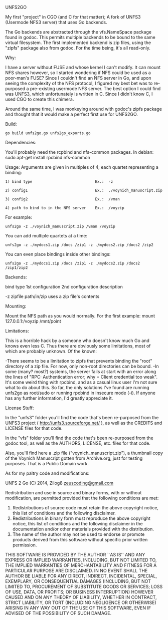 UNFS2GO

My first "project" in CGO (and C for that matter);
A fork of UNFS3 (Usermode NFS3 server) that uses Go backends.

The Go backends are abstracted through the vfs.NameSpace package found in
godoc. This permits multiple backends to be bound to the same virtual
filesystem. The first implemented backend is zip files, using the "zipfs"
package also from godoc. For the time being, it's all read-only.

Why:

I have a server without FUSE and whose kernel I can't modify.
It can mount NFS shares however, so I started wondering if NFS could be
used as a poor-man's FUSE? Since I couldn't find an NFS server in Go, and
upon seeing the complexity of the NFS protocol, I figured my best bet was
to re-purposed a pre-existing usermode NFS server. The best option I could
find was UNFS3, which unfortunately is written in C. Since I didn't know C,
I used CGO to create this chimera.

Around the same time, I was monkeying around with godoc's zipfs package and
thought that it would make a perfect first use for UNFS2GO.

Build:

	go build unfs2go.go unfs2go_exports.go

Dependencies:

You'll probably need the rcpbind and nfs-common packages.
In debian:
	sudo apt-get install rpcbind nfs-common
	
Usage:
Arguments are given in multiples of 4; each quartet representing a binding:

	1) bind type							Ex.:  -z
	
	2) config1								Ex.:  ./voynich_manuscript.zip
	
	3) config2								Ex.:  /vman
	
	4) path to bind to in the NFS server	Ex.:  /voyzip
	
For example:

	unfs2go -z ./voynich_manuscript.zip /vman /voyzip
	
You can add multiple quartets at a time:

	unfs2go -z ./mydocs1.zip /docs /zip1 -z ./mydocs2.zip /docs2 /zip2
	
You can even place bindings inside other bindings:

	unfs2go -z ./mydocs1.zip /docs /zip1 -z ./mydocs2.zip /docs2 /zip1/zip2

Backends:

bind type	1st configuration	2nd configuration	description

-z			zipfile 			path/in/zip			uses a zip file's contents

Mounting:

Mount the NFS path as you would normally. For the first example:
	mount 127.0.0.1:/voyzip /mnt/point

Limitations:

This is a horrible hack by a someone who doesn't know much Go and knows even less C.
Thus there are obviously some limitations, most of which are probably unknown.
Of the known:

-There seems to be a limitation to zipfs that prevents binding the "root"
directory of a zip file. For now, only non-root directories can be bound.
-In some (many? most?) systems, the server fails at start with an error along the
lines of "RPC: Authentication error; why = Client credential too weak". It's some
weird thing with rpcbind, and as a casual linux user I'm not sure what to do about
this. So far, the only solutions I've found are running unfs2go as root/sudo or
running rpcbind in insecure mode (-i). If anyone has any further information, I'd
greatly appreciate it.

License Stuff:

In the "unfs3" folder you'll find the code that's been re-purposed from the UNFS3
project ( http://unfs3.sourceforge.net/ ), as well as the CREDITS and LICENSE files
for that code.

In the "vfs" folder you'll find the code that's been re-purposed from the godoc
tool, as well as the AUTHORS, LICENSE, etc. files for that code.

Also, you'll find here a .zip file ("voynich_manuscript.zip"), a thumbnail copy of
the Voynich Manuscript gotten from Archive.org, just for testing purposes. That is
a Public Domain work.

As for my paltry code and modifications:

UNFS 2 Go
(C) 2014, Zilog8 <zeuscoding@gmail.com>

Redistribution and use in source and binary forms, with or without
modification, are permitted provided that the following conditions are met:

1. Redistributions of source code must retain the above copyright notice,
   this list of conditions and the following disclaimer.
2. Redistributions in binary form must reproduce the above copyright notice,
   this list of conditions and the following disclaimer in the documentation
   and/or other materials provided with the distribution.
3. The name of the author may not be used to endorse or promote products
   derived from this software without specific prior written permission.

THIS SOFTWARE IS PROVIDED BY THE AUTHOR ``AS IS'' AND ANY EXPRESS OR IMPLIED
WARRANTIES, INCLUDING, BUT NOT LIMITED TO, THE IMPLIED WARRANTIES OF
MERCHANTABILITY AND FITNESS FOR A PARTICULAR PURPOSE ARE DISCLAIMED. IN NO
EVENT SHALL THE AUTHOR BE LIABLE FOR ANY DIRECT, INDIRECT, INCIDENTAL,
SPECIAL, EXEMPLARY, OR CONSEQUENTIAL DAMAGES (INCLUDING, BUT NOT LIMITED TO,
PROCUREMENT OF SUBSTITUTE GOODS OR SERVICES; LOSS OF USE, DATA, OR PROFITS;
OR BUSINESS INTERRUPTION) HOWEVER CAUSED AND ON ANY THEORY OF LIABILITY,
WHETHER IN CONTRACT, STRICT LIABILITY, OR TORT (INCLUDING NEGLIGENCE OR
OTHERWISE) ARISING IN ANY WAY OUT OF THE USE OF THIS SOFTWARE, EVEN IF
ADVISED OF THE POSSIBILITY OF SUCH DAMAGE.

